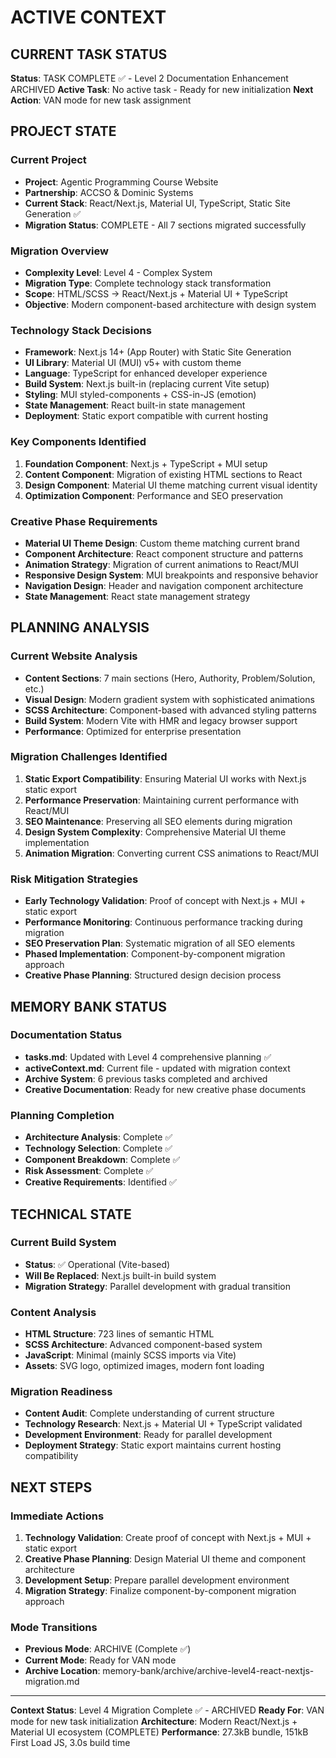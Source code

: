 # ACTIVE CONTEXT

## CURRENT TASK STATUS
**Status**: TASK COMPLETE ✅ - Level 2 Documentation Enhancement ARCHIVED
**Active Task**: No active task - Ready for new initialization
**Next Action**: VAN mode for new task assignment

## PROJECT STATE

### Current Project
- **Project**: Agentic Programming Course Website
- **Partnership**: ACCSO & Dominic Systems
- **Current Stack**: React/Next.js, Material UI, TypeScript, Static Site Generation ✅
- **Migration Status**: COMPLETE - All 7 sections migrated successfully

### Migration Overview
- **Complexity Level**: Level 4 - Complex System
- **Migration Type**: Complete technology stack transformation
- **Scope**: HTML/SCSS → React/Next.js + Material UI + TypeScript
- **Objective**: Modern component-based architecture with design system

### Technology Stack Decisions
- **Framework**: Next.js 14+ (App Router) with Static Site Generation
- **UI Library**: Material UI (MUI) v5+ with custom theme
- **Language**: TypeScript for enhanced developer experience
- **Build System**: Next.js built-in (replacing current Vite setup)
- **Styling**: MUI styled-components + CSS-in-JS (emotion)
- **State Management**: React built-in state management
- **Deployment**: Static export compatible with current hosting

### Key Components Identified
1. **Foundation Component**: Next.js + TypeScript + MUI setup
2. **Content Component**: Migration of existing HTML sections to React
3. **Design Component**: Material UI theme matching current visual identity
4. **Optimization Component**: Performance and SEO preservation

### Creative Phase Requirements
- **Material UI Theme Design**: Custom theme matching current brand
- **Component Architecture**: React component structure and patterns
- **Animation Strategy**: Migration of current animations to React/MUI
- **Responsive Design System**: MUI breakpoints and responsive behavior
- **Navigation Design**: Header and navigation component architecture
- **State Management**: React state management strategy

## PLANNING ANALYSIS

### Current Website Analysis
- **Content Sections**: 7 main sections (Hero, Authority, Problem/Solution, etc.)
- **Visual Design**: Modern gradient system with sophisticated animations
- **SCSS Architecture**: Component-based with advanced styling patterns
- **Build System**: Modern Vite with HMR and legacy browser support
- **Performance**: Optimized for enterprise presentation

### Migration Challenges Identified
1. **Static Export Compatibility**: Ensuring Material UI works with Next.js static export
2. **Performance Preservation**: Maintaining current performance with React/MUI
3. **SEO Maintenance**: Preserving all SEO elements during migration
4. **Design System Complexity**: Comprehensive Material UI theme implementation
5. **Animation Migration**: Converting current CSS animations to React/MUI

### Risk Mitigation Strategies
- **Early Technology Validation**: Proof of concept with Next.js + MUI + static export
- **Performance Monitoring**: Continuous performance tracking during migration
- **SEO Preservation Plan**: Systematic migration of all SEO elements
- **Phased Implementation**: Component-by-component migration approach
- **Creative Phase Planning**: Structured design decision process

## MEMORY BANK STATUS

### Documentation Status
- **tasks.md**: Updated with Level 4 comprehensive planning ✅
- **activeContext.md**: Current file - updated with migration context
- **Archive System**: 6 previous tasks completed and archived
- **Creative Documentation**: Ready for new creative phase documents

### Planning Completion
- **Architecture Analysis**: Complete ✅
- **Technology Selection**: Complete ✅
- **Component Breakdown**: Complete ✅
- **Risk Assessment**: Complete ✅
- **Creative Requirements**: Identified ✅

## TECHNICAL STATE

### Current Build System
- **Status**: ✅ Operational (Vite-based)
- **Will Be Replaced**: Next.js built-in build system
- **Migration Strategy**: Parallel development with gradual transition

### Content Analysis
- **HTML Structure**: 723 lines of semantic HTML
- **SCSS Architecture**: Advanced component-based system
- **JavaScript**: Minimal (mainly SCSS imports via Vite)
- **Assets**: SVG logo, optimized images, modern font loading

### Migration Readiness
- **Content Audit**: Complete understanding of current structure
- **Technology Research**: Next.js + Material UI + TypeScript validated
- **Development Environment**: Ready for parallel development
- **Deployment Strategy**: Static export maintains current hosting compatibility

## NEXT STEPS

### Immediate Actions
1. **Technology Validation**: Create proof of concept with Next.js + MUI + static export
2. **Creative Phase Planning**: Design Material UI theme and component architecture
3. **Development Setup**: Prepare parallel development environment
4. **Migration Strategy**: Finalize component-by-component migration approach

### Mode Transitions
- **Previous Mode**: ARCHIVE (Complete ✅)
- **Current Mode**: Ready for VAN mode
- **Archive Location**: memory-bank/archive/archive-level4-react-nextjs-migration.md

---

**Context Status**: Level 4 Migration Complete ✅ - ARCHIVED
**Ready For**: VAN mode for new task initialization
**Architecture**: Modern React/Next.js + Material UI ecosystem (COMPLETE)
**Performance**: 27.3kB bundle, 151kB First Load JS, 3.0s build time
